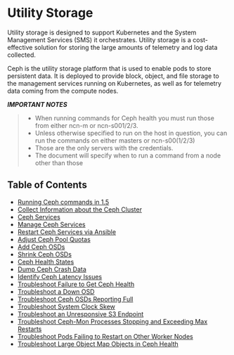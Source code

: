 # Utility Storage

Utility storage is designed to support Kubernetes and the System Management Services \(SMS\) it orchestrates. Utility storage is a cost-effective solution for storing the large amounts of telemetry and log data collected.

Ceph is the utility storage platform that is used to enable pods to store persistent data. It is deployed to provide block, object, and file storage to the management services running on Kubernetes, as well as for telemetry data coming from the compute nodes.

***IMPORTANT NOTES***
>
> - When running commands for Ceph health you must run those from either ncn-m or ncn-s001/2/3.  
> - Unless otherwise specified to run on the host in question, you can run the commands on either masters or ncn-s00(1/2/3)
> - Those are the only servers with the credentials.  
> - The document will specify when to run a command from a node other than those

## Table of Contents

- [Running Ceph commands in 1.5](cephadm-reference.md)
- [Collect Information about the Ceph Cluster](Collect_Information_About_the_Ceph_Cluster.md)  
- [Ceph Services](Ceph_Services.md)  
- [Manage Ceph Services](Manage_Ceph_Services.md)  
- [Restart Ceph Services via Ansible](Restart_Ceph_Services_via_Ansible.md)  
- [Adjust Ceph Pool Quotas](Adjust_Ceph_Pool_Quotas.md)  
- [Add Ceph OSDs](Add_Ceph_OSDs.md)  
- [Shrink Ceph OSDs](Shrink_Ceph_OSDs.md)  
- [Ceph Health States](Ceph_Health_States.md)  
- [Dump Ceph Crash Data](Dump_Ceph_Crash_Data.md)  
- [Identify Ceph Latency Issues](Identify_Ceph_Latency_Issues.md)  
- [Troubleshoot Failure to Get Ceph Health](Troubleshoot_Failure_to_Get_Ceph_Health.md)  
- [Troubleshoot a Down OSD](Troubleshoot_a_Down_OSD.md)  
- [Troubleshoot Ceph OSDs Reporting Full](Troubleshoot_Ceph_OSDs_Reporting_Full.md)  
- [Troubleshoot System Clock Skew](Troubleshoot_System_Clock_Skew.md)  
- [Troubleshoot an Unresponsive S3 Endpoint](Troubleshoot_an_Unresponsive_S3_Endpoint.md)  
- [Troubleshoot Ceph-Mon Processes Stopping and Exceeding Max Restarts](Troubleshoot_Ceph-Mon_Processes_Stopping_and_Exceeding_Max_Restarts.md)  
- [Troubleshoot Pods Failing to Restart on Other Worker Nodes](Troubleshoot_Pods_Failing_to_Restart_on_Other_Worker_Nodes.md)  
- [Troubleshoot Large Object Map Objects in Ceph Health](Troubleshoot_Large_Object_Map_Objects_in_Ceph_Health.md)  
